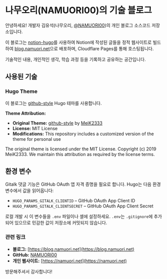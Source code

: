 # 나무오리(NAMUORI00)의 기술 블로그

안녕하세요! 개발자 김유석(나무오리, [@NAMUORI00](https://github.com/NAMUORI00))의 개인 블로그 소스코드 저장소입니다.

이 블로그는 [notion-hugo](https://github.com/plane-dot/notion-hugo)를 사용하여 Notion에 작성된 글들을 정적 웹사이트로 빌드하여 [blog.namuori.net](https://blog.namuori.net)으로 배포하며, Cloudflare Pages를 통해 호스팅됩니다.

기술적인 내용, 개인적인 생각, 학습 과정 등을 기록하고 공유하는 공간입니다.

## 사용된 기술

### Hugo Theme
이 블로그는 [github-style](https://github.com/MeiK2333/github-style) Hugo 테마를 사용합니다.

**Theme Attribution:**
- **Original Theme:** [github-style](https://github.com/MeiK2333/github-style) by [MeiK2333](https://github.com/MeiK2333)
- **License:** MIT License
- **Modifications:** This repository includes a customized version of the theme for personal use

The original theme is licensed under the MIT License. Copyright (c) 2019 MeiK2333. We maintain this attribution as required by the license terms.

## 환경 변수

Gitalk 댓글 기능은 GitHub OAuth 앱 자격 증명을 필요로 합니다. Hugo는 다음 환경 변수에서 값을 읽어옵니다:

- `HUGO_PARAMS_GITALK_CLIENTID` – GitHub OAuth App Client ID
- `HUGO_PARAMS_GITALK_CLIENTSECRET` – GitHub OAuth App Client Secret

로컬 개발 시 이 변수들을 `.env` 파일이나 셸에 설정하세요. `.env`는 `.gitignore`에 추가되어 있으므로 민감한 값이 저장소에 커밋되지 않습니다.

### 관련 링크

-   **블로그:** [https://blog.namuori.net](https://blog.namuori.net)
-   **GitHub:** [NAMUORI00](https://github.com/NAMUORI00)
-   **개인 웹사이트:** [https://namuori.net](https://namuori.net)

방문해주셔서 감사합니다!
